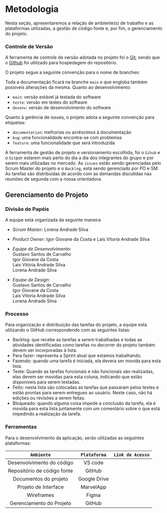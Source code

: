 
# Metodologia

Nesta seção, apresentaremos a relação de ambiente(s) de trabalho e as plataformas utilizadas, a gestão de código fonte e, por fim, o gerenciamento do projeto.

### Controle de Versão

A ferramenta de controle de versão adotada no projeto foi o
[Git](https://git-scm.com/), sendo que o [Github](https://github.com)
foi utilizado para hospedagem do repositório.

O projeto segue a seguinte convenção para o nome de branches:

Toda a documentação ficará na branche `main` o que engloba também possiveis alterações da mesma. 
Quanto ao desenvolvimento: 

- `main`: versão estável já testada do software
- `teste`: versão em testes do software
- `desenv`: versão de desenvolvimento do software

Quanto à gerência de issues, o projeto adota a seguinte convenção para
etiquetas:

- `documentation`: melhorias ou acréscimos à documentação
- `bug`: uma funcionalidade encontra-se com problemas
- `feature`: uma funcionalidade que será introduzida

A ferramenta de gestão de projeto e versionamento escolhida, foi o `Gihub` e o `Git`por estarem mais perto do dia a dia dos integrantes do grupo e por serem mais utilizadas no mercado. 
As `issues` estão sendo gerenciadas pelo Scrum Master do projeto e o `Backlog`, está sendo gerenciado por PO e SM. As tarefas são distribuidas de acordo com as demandas discutidas nas reuniões de segunda com a nossa orientadora. 

## Gerenciamento de Projeto

### Divisão de Papéis
A equipe está organizada da seguinte maneira <br>

* *Scrum Master:* Lorena Andrade Silva <br>
* *Product Owner:* Igor Giovane da Costa e Lais Vitoria Andrade Silva <br>
* *Equipe de Desenvolvimento:* <br>
                              Gustavo Santos de Carvalho <br>
                              Igor Giovane da Costa <br>
                              Lais Vitória Andrade Silva <br>
                              Lorena Andrade Silva <br>
                                                        
* *Equipe de Design:* <br>
                              Gustavo Santos de Carvalho <br>
                              Igor Giovane da Costa <br>
                              Lais Vitória Andrade Silva <br>
                              Lorena Andrade Silva <br>

### Processo

Para organização e distribuição das tarefas do projeto, a equipe está utilizando o GitHub correspondendo com as seguintes listas: <br>

*	Backlog: que recebe as tarefas a serem trabalhadas e todas as atividades identificadas como tarefas no decorrer do projeto também devem ser incorporadas à lista. 
*	Para fazer: representa a Sprint atual que estamos trabalhando. 
* Fazendo: quando uma tarefa é iniciada, ela devera ser movida para esta lista. 	
* Teste: Quando as tarefas funcionais e não funcionais são realizadas, elas devem ser movidas para esta coluna, indicando que estão disponíveis para serem testadas.  	
* Feito: nesta lista são colocadas as tarefas que passaram pelos testes e estão prontas para serem entregues ao usuário. Neste caso, não há edições ou revisões a serem feitas.
* Bloqueado: quando alguma coisa impede a conclusão da tarefa, ela é movida para esta lista juntamente com um comentário sobre o que está impedindo a realização da tarefa.


### Ferramentas

Para o desenvolvimento da aplicação, serão utilizadas as seguintes plataformas: 

|`Ambiente`|`Plataforma` |`Link de Acesso` |
|:------------------:|:------------------:|:------------------:|
|Desenvolvimento do código|VS code||
|Repositório de código fonte|GitHub||
|Documentos do projeto|Google Drive||
|Projeto de Interface|MarvelApp||
|Wireframes|Figma||
|Gerenciamento do Projeto|GitHub||



